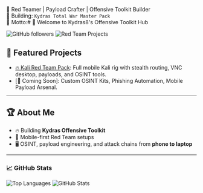 
🚨 Red Teamer | Payload Crafter | Offensive Toolkit Builder  
🧠 Building: `Kydras Total War Master Pack`  
🔐 Motto:# 👋 Welcome to Kydras8's Offensive Toolkit Hub

![GitHub followers](https://img.shields.io/github/followers/Kydras8?style=social)
![Red Team Projects](https://img.shields.io/badge/Red%20Team-Operator%20Toolkits-red?style=flat-square)

## 🚀 Featured Projects

- [🔥 Kali Red Team Pack](https://github.com/Kydras8/Kali-RedTeam-Pack): Full mobile Kali rig with stealth routing, VNC desktop, payloads, and OSINT tools.
- [📡 Coming Soon]: Custom OSINT Kits, Phishing Automation, Mobile Payload Arsenal.

---

## 🏆 About Me
- 🔥 Building **Kydras Offensive Toolkit**  
- 📱 Mobile-first Red Team setups
- 🖥️ OSINT, payload engineering, and attack chains from **phone to laptop**

---

### 📈 GitHub Stats

![Top Languages](https://github-readme-stats.vercel.app/api/top-langs/?username=Kydras8&layout=compact&theme=dracula)
![GitHub Stats](https://github-readme-stats.vercel.app/api?username=Kydras8&show_icons=true&theme=dracula)
